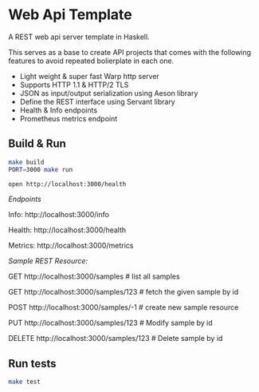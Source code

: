# Web Api Template

A REST web api server template in Haskell.

This serves as a base to create API projects that comes with the following features to avoid repeated bolierplate in each one.

- Light weight & super fast Warp http server
- Supports HTTP 1.1 & HTTP/2 TLS
- JSON as input/output serialization using Aeson library
- Define the REST interface using Servant library
- Health & Info endpoints
- Prometheus metrics endpoint

## Build & Run

```bash
make build
PORT=3000 make run

open http://localhost:3000/health
```

_Endpoints_

Info: http://localhost:3000/info

Health: http://localhost:3000/health

Metrics: http://localhost:3000/metrics

_Sample REST Resource:_

GET http://localhost:3000/samples        # list all samples

GET http://localhost:3000/samples/123    # fetch the given sample by id

POST http://localhost:3000/samples/-1    # create new sample resource 

PUT http://localhost:3000/samples/123    # Modify sample by id

DELETE http://localhost:3000/samples/123 # Delete sample by id

## Run tests

```bash
make test
```
